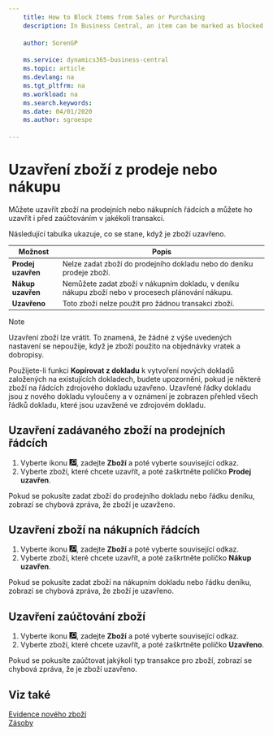 ```yaml
---
    title: How to Block Items from Sales or Purchasing
    description: In Business Central, an item can be marked as blocked for sales, blocked for purchase, or blocked for all purposes.

    author: SorenGP

    ms.service: dynamics365-business-central
    ms.topic: article
    ms.devlang: na
    ms.tgt_pltfrm: na
    ms.workload: na
    ms.search.keywords:
    ms.date: 04/01/2020
    ms.author: sgroespe

---
```

# Uzavření zboží z prodeje nebo nákupu
Můžete uzavřít zboží na prodejních nebo nákupních řádcích a můžete ho uzavřít i před zaúčtováním v jakékoli transakci.

Následující tabulka ukazuje, co se stane, když je zboží uzavřeno.

| Možnost | Popis |
|--------------------|------------|  
| **Prodej uzavřen** | Nelze zadat zboží do prodejního dokladu nebo do deníku prodeje zboží. |
| **Nákup uzavřen** | Nemůžete zadat zboží v nákupním dokladu, v deníku nákupu zboží nebo v procesech plánování nákupu. |
| **Uzavřeno** | Toto zboží nelze použít pro žádnou transakci zboží. |

> [!NOTE]
> Uzavření zboží lze vrátit. To znamená, že žádné z výše uvedených nastavení se nepoužije, když je zboží použito na objednávky vratek a dobropisy.

Použijete-li funkci **Kopírovat z dokladu** k vytvoření nových dokladů založených na existujících dokladech, budete upozorněni, pokud je některé zboží na řádcích zdrojového dokladu uzavřeno. Uzavřené řádky dokladu jsou z nového dokladu vyloučeny a v oznámení je zobrazen přehled všech řádků dokladu, které jsou uzavžené ve zdrojovém dokladu.

## Uzavření zadávaného zboží na prodejních řádcích

1. Vyberte ikonu ![Žárovky, která otevře funkci Řekněte mi](media/ui-search/search_small.png "Řekněte mi, co chcete dělat"), zadejte **Zboží** a poté vyberte související odkaz.
2. Vyberte zboží, které chcete uzavřít, a poté zaškrtněte políčko **Prodej uzavřen**.

Pokud se pokusíte zadat zboží do prodejního dokladu nebo řádku deníku, zobrazí se chybová zpráva, že zboží je uzavženo.

## Uzavření zboží na nákupních řádcích

1. Vyberte ikonu ![Žárovky, která otevře funkci Řekněte mi](media/ui-search/search_small.png "Řekněte mi, co chcete dělat"), zadejte **Zboží** a poté vyberte související odkaz.
2. Vyberte zboží, které chcete uzavřít, a poté zaškrtněte políčko **Nákup uzavřen**.

Pokud se pokusíte zadat zboží na nákupním dokladu nebo řádku deníku, zobrazí se chybová zpráva, že zboží je uzavřeno.

## Uzavření zaúčtování zboží
1. Vyberte ikonu ![Žárovky, která otevře funkci Řekněte mi](media/ui-search/search_small.png "Řekněte mi, co chcete dělat"), zadejte **Zboží** a poté vyberte související odkaz.
2. Vyberte zboží, které chcete uzavřít, a poté zaškrtněte políčko **Uzavřeno**.

Pokud se pokusíte zaúčtovat jakýkoli typ transakce pro zboží, zobrazí se chybová zpráva, že je zboží uzavřeno.

## Viz také
[Evidence nového zboží](inventory-how-register-new-items.md)  
[Zásoby](inventory-manage-inventory.md)
